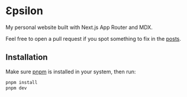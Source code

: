 # Ɛpsilon

My personal website built with Next.js App Router and MDX.

Feel free to open a pull request if you spot something to fix in the [posts](https://github.com/3p5ilon/Site/tree/main/content).

## Installation

Make sure [pnpm](https://pnpm.io/installation) is installed in your system, then run:

```bash
pnpm install
pnpm dev
```
